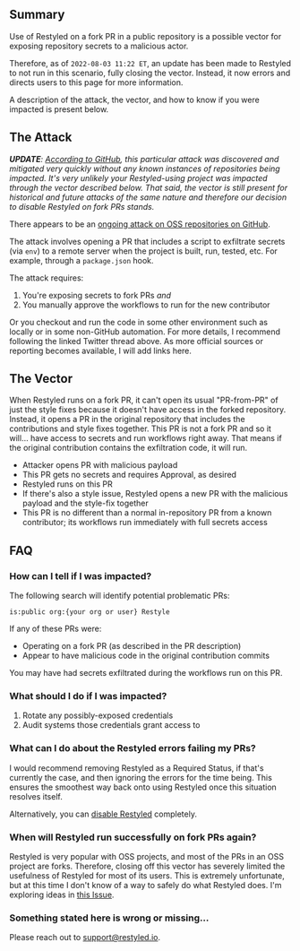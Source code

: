 ## Summary

Use of Restyled on a fork PR in a public repository is a possible vector for exposing repository secrets to a malicious actor.

Therefore, as of `2022-08-03 11:22 ET`, an update has been made to Restyled to not run in this scenario, fully closing the vector. Instead, it now errors and directs users to this page for more information.

A description of the attack, the vector, and how to know if you were impacted is present below.

## The Attack

_**UPDATE**: [According to GitHub](https://twitter.com/GitHubSecurity/status/1554843443200806913), this particular attack was discovered and mitigated very quickly without any known instances of repositories being impacted. It's very unlikely your Restyled-using project was impacted through the vector described below. That said, the vector is still present for historical and future attacks of the same nature and therefore our decision to disable Restyled on fork PRs stands._

There appears to be an [ongoing attack on OSS repositories on GitHub](https://twitter.com/stephenlacy/status/1554697077430505473).

The attack involves opening a PR that includes a script to exfiltrate secrets (via `env`) to a remote server when the project is built, run, tested, etc. For example, through a `package.json` hook.

The attack requires:

1. You're exposing secrets to fork PRs *and*
2. You manually approve the workflows to run for the new contributor

Or you checkout and run the code in some other environment such as locally or in some non-GitHub automation. For more details, I recommend following the linked Twitter thread above. As more official sources or reporting becomes available, I will add links here.

## The Vector

When Restyled runs on a fork PR, it can't open its usual "PR-from-PR" of just the style fixes because it doesn't have access in the forked repository. Instead, it opens a PR in the original repository that includes the contributions and style fixes together. This PR is not a fork PR and so it will... have access to secrets and run workflows right away. That means if the original contribution contains the exfiltration code, it will run.

- Attacker opens PR with malicious payload
- This PR gets no secrets and requires Approval, as desired
- Restyled runs on this PR
- If there's also a style issue, Restyled opens a new PR with the malicious payload and the style-fix together
- This PR is no different than a normal in-repository PR from a known contributor; its workflows run immediately with full secrets access

## FAQ

### How can I tell if I was impacted?

The following search will identify potential problematic PRs:

```
is:public org:{your org or user} Restyle 
```

If any of these PRs were:

- Operating on a fork PR (as described in the PR description)
- Appear to have malicious code in the original contribution commits

You may have had secrets exfiltrated during the workflows run on this PR.

### What should I do if I was impacted?

1. Rotate any possibly-exposed credentials
1. Audit systems those credentials grant access to

### What can I do about the Restyled errors failing my PRs?

I would recommend removing Restyled as a Required Status, if that's currently the case, and then ignoring the errors for the time being. This ensures the smoothest way back onto using Restyled once this situation resolves itself.

Alternatively, you can [disable Restyled](https://github.com/restyled-io/restyled.io/wiki/Disabling-Restyled) completely.

### When will Restyled run successfully on fork PRs again?

Restyled is very popular with OSS projects, and most of the PRs in an OSS project are forks. Therefore, closing off this vector has severely limited the usefulness of Restyled for most of its users. This is extremely unfortunate, but at this time I don't know of a way to safely do what Restyled does. I'm exploring ideas in [this Issue](https://github.com/restyled-io/restyled.io/issues/201#issuecomment-1204165453).

### Something stated here is wrong or missing...

Please reach out to support@restyled.io.
